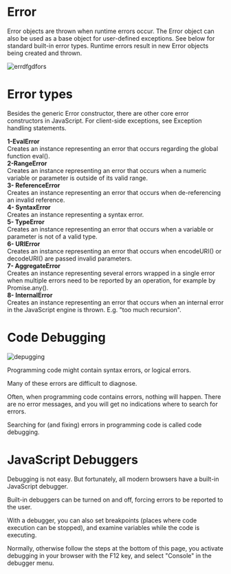 # Error
Error objects are thrown when runtime errors occur. The Error object can also be used as a base object for user-defined exceptions. See below for standard built-in error types.
Runtime errors result in new Error objects being created and thrown.

![errdfgdfors](https://pbs.twimg.com/profile_images/1119245036091256832/rv1l6uqy_400x400.png)



# Error types
Besides the generic Error constructor, there are other core error constructors in JavaScript. For client-side exceptions, see Exception handling statements.

**1-EvalError**      
Creates an instance representing an error that occurs regarding the global function eval().       
**2-RangeError**       
Creates an instance representing an error that occurs when a numeric variable or parameter is outside of its valid range.      
**3- ReferenceError**      
Creates an instance representing an error that occurs when de-referencing an invalid reference.             
**4- SyntaxError**        
Creates an instance representing a syntax error.        
**5- TypeError**           
Creates an instance representing an error that occurs when a variable or parameter is not of a valid type.           
**6- URIError**            
Creates an instance representing an error that occurs when encodeURI() or decodeURI() are passed invalid parameters.                 
**7- AggregateError**                    
Creates an instance representing several errors wrapped in a single error when multiple errors need to be reported by an operation, for example by Promise.any().            
**8- InternalError**                          
Creates an instance representing an error that occurs when an internal error in the JavaScript engine is thrown. E.g. "too much recursion".                   
# Code Debugging

![depugging](https://files.realpython.com/media/Python-Debugging-With-Pdb_Watermarked.a50a90b655cf.jpg)

Programming code might contain syntax errors, or logical errors.

Many of these errors are difficult to diagnose.

Often, when programming code contains errors, nothing will happen. There are no error messages, and you will get no indications where to search for errors.

Searching for (and fixing) errors in programming code is called code debugging.

# JavaScript Debuggers
Debugging is not easy. But fortunately, all modern browsers have a built-in JavaScript debugger.

Built-in debuggers can be turned on and off, forcing errors to be reported to the user.

With a debugger, you can also set breakpoints (places where code execution can be stopped), and examine variables while the code is executing.

Normally, otherwise follow the steps at the bottom of this page, you activate debugging in your browser with the F12 key, and select "Console" in the debugger menu.
